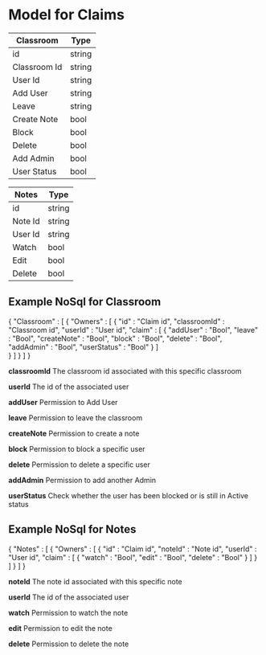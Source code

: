 # Model for Claims

| Classroom | Type |
 ----------- | ---- 
  id | string
  Classroom Id | string
  User Id | string
  Add User | string 
  Leave | string 
  Create Note | bool 
  Block | bool 
  Delete | bool 
  Add Admin | bool 
  User Status | bool 


 Notes | Type
 ------ | ----
  id | string
  Note Id | string
  User Id | string
  Watch | bool 
  Edit | bool 
  Delete | bool 



## Example NoSql for Classroom

{
    "Classroom" : [
        {
            "Owners" : [
                {
                    "id" : "Claim id",
                    "classroomId" : "Classroom id",
                    "userId" : "User id",
                    "claim" : [
                        {
                            "addUser" : "Bool",
                            "leave" : "Bool",
                            "createNote" : "Bool",
                            "block" : "Bool",
                            "delete" : "Bool",
                            "addAdmin" : "Bool",
                            "userStatus" : "Bool"
                        }
                    ]   
                }
            ]
        }
    ]
}


**classroomId**
The classroom id associated with this specific classroom

**userId**
The id of the associated user

**addUser**
Permission to Add User

**leave**
Permission to leave the classroom

**createNote**
Permission to create a note

**block**
Permission to block a specific user

**delete**
Permission to delete a specific user

**addAdmin**
Permission to add another Admin

**userStatus**
Check whether the user has been blocked or is still in Active status


## Example NoSql for Notes

{
    "Notes" : [
        {
            "Owners" : [
                {
                    "id" : "Claim id",
                    "noteId" : "Note id",
                    "userId" : "User id", 
                    "claim" : [
                        {
                            "watch" : "Bool",
                            "edit" : "Bool",
                            "delete" : "Bool"
                        }
                    ]
                }
            ]
        }
    ]
}

**noteId**
The note id associated with this specific note

**userId**
The id of the associated user

**watch**
Permission to watch the note

**edit**
Permission to edit the note

**delete**
Permission to delete the note

